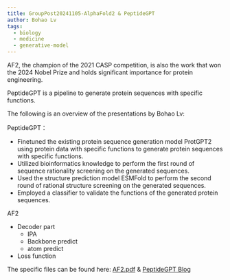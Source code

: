 ```yaml
---
title: GroupPost20241105-AlphaFold2 & PeptideGPT
author: Bohao Lv
tags:
  - biology
  - medicine
  - generative-model
---
```


<!-- excerpt start -->
AF2, the champion of the 2021 CASP competition, is also the work that won the 2024 Nobel Prize and holds significant importance for protein engineering.

PeptideGPT is a pipeline to generate protein sequences with specific functions.

 <!-- excerpt end -->

The following is an overview of the presentations by Bohao Lv:

PeptideGPT：
- Finetuned the existing protein sequence generation model ProtGPT2 using protein data with specific functions to generate protein sequences with specific functions.
- Utilized bioinformatics knowledge to perform the first round of sequence rationality screening on the generated sequences.
- Used the structure prediction model ESMFold to perform the second round of rational structure screening on the generated sequences.
- Employed a classifier to validate the functions of the generated protein sequences.

AF2
- Decoder part
  -  IPA
  -  Backbone predict
  -  atom predict
- Loss function
 
The specific files can be found here: [AF2.pdf](https://github.com/AI3-GenAI4Sci/lab-website/blob/main/docs/AF2-20241119.pdf) & [PeptideGPT Blog](https://zhuanlan.zhihu.com/p/4412467760)
